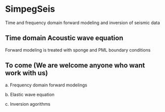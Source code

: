 SimpegSeis
==========

Time and frequency domain forward modeling and inversion of seismic data

Time domain Acoustic wave equation
----------------------------------

Forward modeling is treated with sponge and PML boundary conditions

To come (We are welcome anyone who want work with us)
-----------------------------------------------------

a. Frequency domain forward modelings

b. Elastic wave equation

c. Inversion agorithms



